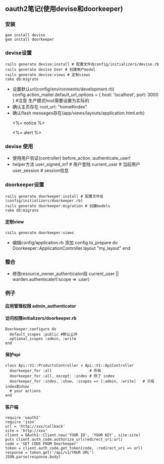oauth2笔记(使用devise和doorkeeper)
----------------

### 安装
	gem install devise
	gem install doorkeeper

### devise设置
	rails generate devise:install # 配置文件在config/initializers/devise.rb
	rails generate devise User # 创建用户model
	rails generate devise:views # 定制views
	rake db:migrate

 * 设置默认url(config/environments/development.rb)
	config.action_mailer.default_url_options = { host: 'localhost', port: 3000 } #注意 生产模式host需要设置为实际的
 * 确认主页存在 root_url: "home#index"
 * 确认flash messages存在(app/views/layouts/application.html.erb)
	<p class="notice"><%= notice %></p>
	<p class="alert"><%= alert %></p>

### devise 使用
 * 使用用户验证(controller)
	before_action :authenticate_user!
 * helper方法
	user_signed_in? # 用户登陆
	current_user # 当前用户
	user_session # session信息



### doorkeeper设置
	rails generate doorkeeper:install # 配置文件在(config/initializers/doorkeeper.rb) 
	rails generate doorkeeper:migration # 创建models
	rake db:migrate
#### 定制view
	rails generate doorkeeper:views
 * 编辑config/application.rb 添加
	config.to_prepare do
	  Doorkeeper::ApplicationController.layout "my_layout"
	end

### 整合
 * 修改resource_owner_authenticator段 
	current_user || warden.authenticate!(:scope => :user)

### 例子
#### 应用管理权限 admin_authenticator
#### 访问权限initializers/doorkeeper.rb
	Doorkeeper.configure do
	  default_scopes :public #默认公开
	  optional_scopes :admin, :write
	end
#### 保护api
	class Api::V1::ProductsController < Api::V1::ApiController
	  doorkeeper_for :all                 # 所有
	  doorkeeper_for :all, except: :index # 除了 index
	  doorkeeper_for :index, :show, :scopes => [:admin, :write]   # 只有index和show
	  # your actions
	end
#### 客户端
	require 'oauth2'
	require 'json'
	url = 'http://xxx/callback'
	site = 'http://xxx'
	client = OAuth2::Client.new('YOUR ID', 'YOUR KEY', site:site)
	puts client.auth_code.authorize_url(redirect_uri:url)	
	code = 'GET CODE FROM Doorkeeper'
	token = client.auth_code.get_token(code, :redirect_uri => url)
	response = token.get('/api/v1/YOUR URL')
	JSON.parse(response.body)
